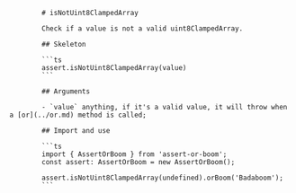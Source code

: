             # isNotUint8ClampedArray

            Check if a value is not a valid uint8ClampedArray.

            ## Skeleton

            ```ts
            assert.isNotUint8ClampedArray(value)
            ```

            ## Arguments

            - `value` anything, if it's a valid value, it will throw when a [or](../or.md) method is called;

            ## Import and use

            ```ts
            import { AssertOrBoom } from 'assert-or-boom';
            const assert: AssertOrBoom = new AssertOrBoom();

            assert.isNotUint8ClampedArray(undefined).orBoom('Badaboom');
            ```

